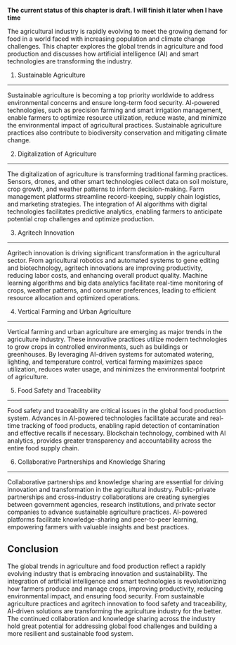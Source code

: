 **The current status of this chapter is draft. I will finish it later when I have time**

The agricultural industry is rapidly evolving to meet the growing demand for food in a world faced with increasing population and climate change challenges. This chapter explores the global trends in agriculture and food production and discusses how artificial intelligence (AI) and smart technologies are transforming the industry.

1. Sustainable Agriculture
--------------------------

Sustainable agriculture is becoming a top priority worldwide to address environmental concerns and ensure long-term food security. AI-powered technologies, such as precision farming and smart irrigation management, enable farmers to optimize resource utilization, reduce waste, and minimize the environmental impact of agricultural practices. Sustainable agriculture practices also contribute to biodiversity conservation and mitigating climate change.

2. Digitalization of Agriculture
--------------------------------

The digitalization of agriculture is transforming traditional farming practices. Sensors, drones, and other smart technologies collect data on soil moisture, crop growth, and weather patterns to inform decision-making. Farm management platforms streamline record-keeping, supply chain logistics, and marketing strategies. The integration of AI algorithms with digital technologies facilitates predictive analytics, enabling farmers to anticipate potential crop challenges and optimize production.

3. Agritech Innovation
----------------------

Agritech innovation is driving significant transformation in the agricultural sector. From agricultural robotics and automated systems to gene editing and biotechnology, agritech innovations are improving productivity, reducing labor costs, and enhancing overall product quality. Machine learning algorithms and big data analytics facilitate real-time monitoring of crops, weather patterns, and consumer preferences, leading to efficient resource allocation and optimized operations.

4. Vertical Farming and Urban Agriculture
-----------------------------------------

Vertical farming and urban agriculture are emerging as major trends in the agriculture industry. These innovative practices utilize modern technologies to grow crops in controlled environments, such as buildings or greenhouses. By leveraging AI-driven systems for automated watering, lighting, and temperature control, vertical farming maximizes space utilization, reduces water usage, and minimizes the environmental footprint of agriculture.

5. Food Safety and Traceability
-------------------------------

Food safety and traceability are critical issues in the global food production system. Advances in AI-powered technologies facilitate accurate and real-time tracking of food products, enabling rapid detection of contamination and effective recalls if necessary. Blockchain technology, combined with AI analytics, provides greater transparency and accountability across the entire food supply chain.

6. Collaborative Partnerships and Knowledge Sharing
---------------------------------------------------

Collaborative partnerships and knowledge sharing are essential for driving innovation and transformation in the agricultural industry. Public-private partnerships and cross-industry collaborations are creating synergies between government agencies, research institutions, and private sector companies to advance sustainable agriculture practices. AI-powered platforms facilitate knowledge-sharing and peer-to-peer learning, empowering farmers with valuable insights and best practices.

Conclusion
----------

The global trends in agriculture and food production reflect a rapidly evolving industry that is embracing innovation and sustainability. The integration of artificial intelligence and smart technologies is revolutionizing how farmers produce and manage crops, improving productivity, reducing environmental impact, and ensuring food security. From sustainable agriculture practices and agritech innovation to food safety and traceability, AI-driven solutions are transforming the agriculture industry for the better. The continued collaboration and knowledge sharing across the industry hold great potential for addressing global food challenges and building a more resilient and sustainable food system.
